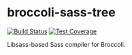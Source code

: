 broccoli-sass-tree
==================

[![Build Status](https://img.shields.io/travis/amercier/broccoli-sass-tree/master.svg?style=flat-square)](https://travis-ci.org/amercier/broccoli-sass-tree)
[![Test Coverage](https://img.shields.io/codecov/c/github/amercier/broccoli-sass-tree/master.svg?style=flat-square)](https://codecov.io/github/amercier/broccoli-sass-tree?branch=master)

Libsass-based Sass compiler for Broccoli.
